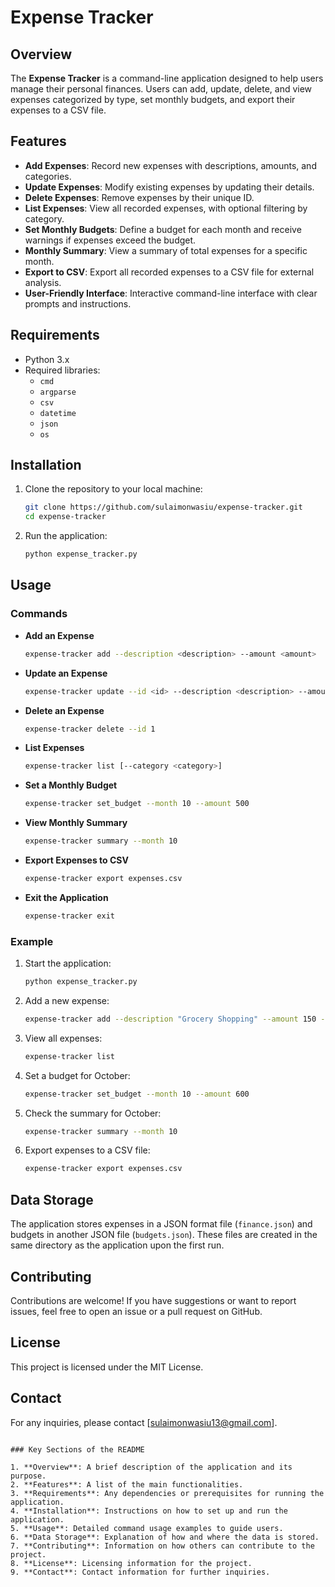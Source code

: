 # Expense Tracker

## Overview

The **Expense Tracker** is a command-line application designed to help users manage their personal finances. Users can add, update, delete, and view expenses categorized by type, set monthly budgets, and export their expenses to a CSV file.

## Features

- **Add Expenses**: Record new expenses with descriptions, amounts, and categories.
- **Update Expenses**: Modify existing expenses by updating their details.
- **Delete Expenses**: Remove expenses by their unique ID.
- **List Expenses**: View all recorded expenses, with optional filtering by category.
- **Set Monthly Budgets**: Define a budget for each month and receive warnings if expenses exceed the budget.
- **Monthly Summary**: View a summary of total expenses for a specific month.
- **Export to CSV**: Export all recorded expenses to a CSV file for external analysis.
- **User-Friendly Interface**: Interactive command-line interface with clear prompts and instructions.

## Requirements

- Python 3.x
- Required libraries:
  - `cmd`
  - `argparse`
  - `csv`
  - `datetime`
  - `json`
  - `os`

## Installation

1. Clone the repository to your local machine:

   ```bash
   git clone https://github.com/sulaimonwasiu/expense-tracker.git
   cd expense-tracker
   ```

2. Run the application:

   ```bash
   python expense_tracker.py
   ```

## Usage

### Commands

- **Add an Expense**
  
  ```bash
  expense-tracker add --description <description> --amount <amount>
  ```

- **Update an Expense**
  
  ```bash
  expense-tracker update --id <id> --description <description> --amount <amount>
  ```

- **Delete an Expense**
  
  ```bash
  expense-tracker delete --id 1
  ```

- **List Expenses**
  
  ```bash
  expense-tracker list [--category <category>]
  ```

- **Set a Monthly Budget**
  
  ```bash
  expense-tracker set_budget --month 10 --amount 500
  ```

- **View Monthly Summary**
  
  ```bash
  expense-tracker summary --month 10
  ```

- **Export Expenses to CSV**
  
  ```bash
  expense-tracker export expenses.csv
  ```

- **Exit the Application**
  
  ```bash
  expense-tracker exit
  ```

### Example

1. Start the application:

   ```bash
   python expense_tracker.py
   ```

2. Add a new expense:

   ```bash
   expense-tracker add --description "Grocery Shopping" --amount 150 --category "Groceries"
   ```

3. View all expenses:

   ```bash
   expense-tracker list
   ```

4. Set a budget for October:

   ```bash
   expense-tracker set_budget --month 10 --amount 600
   ```

5. Check the summary for October:

   ```bash
   expense-tracker summary --month 10
   ```

6. Export expenses to a CSV file:

   ```bash
   expense-tracker export expenses.csv
   ```

## Data Storage

The application stores expenses in a JSON format file (`finance.json`) and budgets in another JSON file (`budgets.json`). These files are created in the same directory as the application upon the first run.

## Contributing

Contributions are welcome! If you have suggestions or want to report issues, feel free to open an issue or a pull request on GitHub.

## License

This project is licensed under the MIT License.

## Contact

For any inquiries, please contact [sulaimonwasiu13@gmail.com].
```

### Key Sections of the README

1. **Overview**: A brief description of the application and its purpose.
2. **Features**: A list of the main functionalities.
3. **Requirements**: Any dependencies or prerequisites for running the application.
4. **Installation**: Instructions on how to set up and run the application.
5. **Usage**: Detailed command usage examples to guide users.
6. **Data Storage**: Explanation of how and where the data is stored.
7. **Contributing**: Information on how others can contribute to the project.
8. **License**: Licensing information for the project.
9. **Contact**: Contact information for further inquiries.

